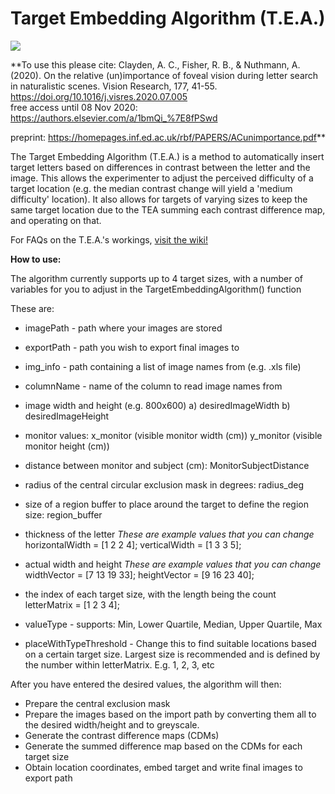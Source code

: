 
# Target Embedding Algorithm (T.E.A.)


<img src='./TeaGif-min.gif'>

**To use this please cite: 
Clayden, A. C., Fisher, R. B., & Nuthmann, A. (2020). On the relative (un)importance of foveal vision during letter search in naturalistic scenes. Vision Research, 177, 41-55. https://doi.org/10.1016/j.visres.2020.07.005  
free access until 08 Nov 2020: https://authors.elsevier.com/a/1bmQi_%7E8fPSwd

preprint: https://homepages.inf.ed.ac.uk/rbf/PAPERS/ACunimportance.pdf**

The Target Embedding Algorithm (T.E.A.) is a method to automatically insert target letters based on differences in contrast between the letter and the image. This allows the experimenter to adjust the perceived difficulty of a target location (e.g. the median contrast change will yield a 'medium difficulty' location). It also allows for targets of varying sizes to keep the same target location due to the TEA summing each contrast difference map, and operating on that.

For FAQs on the T.E.A.'s workings, [visit the wiki!](https://github.com/AdamClayden93/tea/wiki)

**How to use:**

The algorithm currently supports up to 4 target sizes, with a number of variables for you to adjust in the TargetEmbeddingAlgorithm() function

These are:

* imagePath - path where your images are stored

* exportPath - path you wish to export final images to

* img_info - path containing a list of image names from (e.g. .xls file)

* columnName - name of the column to read image names from

* image width and height (e.g. 800x600) a) desiredImageWidth b) desiredImageHeight

* monitor values: x_monitor (visible monitor width (cm)) y_monitor (visible monitor height (cm))
    
* distance between monitor and subject (cm): MonitorSubjectDistance

* radius of the central circular exclusion mask in degrees: radius_deg

* size of a region buffer to place around the target to define the region size: region_buffer
    
* thickness of the letter
*These are example values that you can change*
horizontalWidth = [1 2 2 4];
verticalWidth = [1 3 3 5];
    
* actual width and height
*These are example values that you can change*
widthVector = [7 13 19 33];
heightVector = [9 16 23 40];
    
* the index of each target size, with the length being the count
letterMatrix = [1 2 3 4];
    
* valueType - supports: Min, Lower Quartile, Median, Upper Quartile, Max
    
* placeWithTypeThreshold - Change this to find suitable locations based on a certain target size. Largest size is recommended and is defined by the number within letterMatrix. E.g. 1, 2, 3, etc

After you have entered the desired values, the algorithm will then:

* Prepare the central exclusion mask
* Prepare the images based on the import path by converting them all to the desired width/height and to 
  greyscale. 
* Generate the contrast difference maps (CDMs)
* Generate the summed difference map based on the CDMs for each target size
* Obtain location coordinates, embed target and write final images to export path
